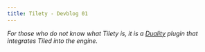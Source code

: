 ```yaml
---
title: Tilety - Devblog 01
---
```


*For those who do not know what Tilety is, it is a [Duality](http://duality.adamslair.net/) plugin that integrates Tiled into the engine.*

